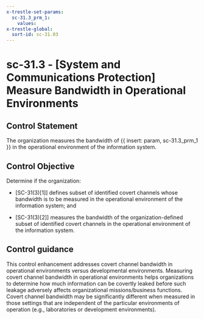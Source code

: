 ```yaml
---
x-trestle-set-params:
  sc-31.3_prm_1:
    values:
x-trestle-global:
  sort-id: sc-31.03
---
```


# sc-31.3 - \[System and Communications Protection\] Measure Bandwidth in Operational Environments

## Control Statement

The organization measures the bandwidth of {{ insert: param, sc-31.3_prm_1 }} in the operational environment of the information system.

## Control Objective

Determine if the organization:

- \[SC-31(3)[1]\] defines subset of identified covert channels whose bandwidth is to be measured in the operational environment of the information system; and

- \[SC-31(3)[2]\] measures the bandwidth of the organization-defined subset of identified covert channels in the operational environment of the information system.

## Control guidance

This control enhancement addresses covert channel bandwidth in operational environments versus developmental environments. Measuring covert channel bandwidth in operational environments helps organizations to determine how much information can be covertly leaked before such leakage adversely affects organizational missions/business functions. Covert channel bandwidth may be significantly different when measured in those settings that are independent of the particular environments of operation (e.g., laboratories or development environments).
